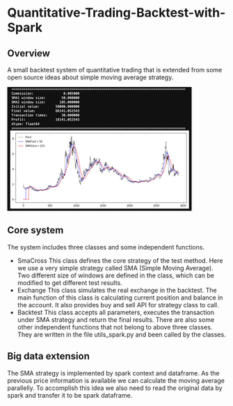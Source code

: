 # Quantitative-Trading-Backtest-with-Spark

## Overview
A small backtest system of quantitative trading that is extended from some open source ideas about simple moving average strategy.  

![image](https://github.com/evan-ysj/Quantitative-Trading-Backtest-with-Spark/raw/master/Picture1.png)

## Core system
The system includes three classes and some independent functions.
* SmaCross
  This class defines the core strategy of the test method. Here we use a very simple strategy called SMA (Simple Moving Average). Two different size of windows are defined in the class, which can be modified to get different test results.
* Exchange
  This class simulates the real exchange in the backtest. The main function of this class is calculating current position and balance in the account. It also provides buy and sell API for strategy class to call. 
* Backtest
  This class accepts all parameters, executes the transaction under SMA strategy and return the final results.
There are also some other independent functions that not belong to above three classes. They are written in the file utils_spark.py and been called by the classes.

## Big data extension
The SMA strategy is implemented by spark context and dataframe. As the previous price information is available we can calculate the moving average parallelly. To accomplish this idea we also need to read the original data by spark and transfer it to be spark dataframe. 
